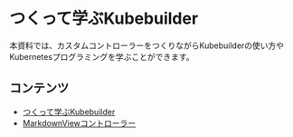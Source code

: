 # つくって学ぶKubebuilder

本資料では、カスタムコントローラーをつくりながらKubebuilderの使い方やKubernetesプログラミングを学ぶことができます。

## コンテンツ
- [つくって学ぶKubebuilder](https://zoetrope.github.io/kubebuilder-training/)
- [MarkdownViewコントローラー](https://github.com/zoetrope/kubebuilder-training/tree/master/codes/markdown-view)
